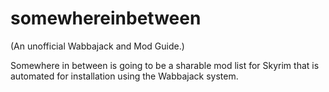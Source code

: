 # somewhereinbetween
(An unofficial Wabbajack and Mod Guide.)

Somewhere in between is going to be a sharable mod list for Skyrim that is automated for installation using the Wabbajack system.  
